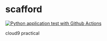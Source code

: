 # scafford

[![Python application test with Github Actions](https://github.com/Mobolaji098/scafford/actions/workflows/main.yml/badge.svg)](https://github.com/Mobolaji098/scafford/actions/workflows/main.yml)

cloud9 practical
